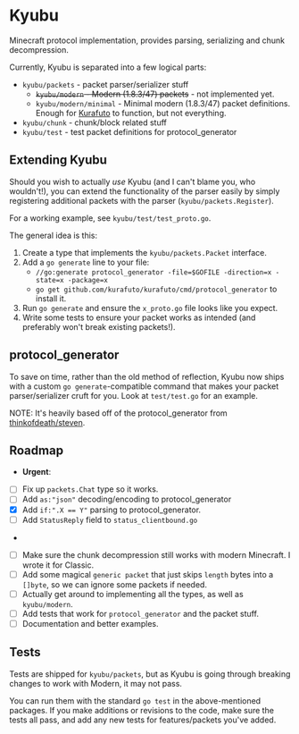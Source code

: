 Kyubu
=====

Minecraft protocol implementation, provides parsing, serializing and chunk
decompression.

Currently, Kyubu is separated into a few logical parts:

* `kyubu/packets` - packet parser/serializer stuff
	* ~~`kyubu/modern` - Modern (1.8.3/47) packets~~ - not implemented yet.
	* `kyubu/modern/minimal` - Minimal modern (1.8.3/47) packet definitions.
		Enough for [Kurafuto](https://github.com/kurafuto/kurafuto) to function, but not everything.
* `kyubu/chunk` - chunk/block related stuff
* `kyubu/test` - test packet definitions for protocol_generator

## Extending Kyubu

Should you wish to actually _use_ Kyubu (and I can't blame you, who wouldn't!),
you can extend the functionality of the parser easily by simply registering
additional packets with the parser (`kyubu/packets.Register`).

For a working example, see `kyubu/test/test_proto.go`.

The general idea is this:

1. Create a type that implements the `kyubu/packets.Packet` interface.
2. Add a `go generate` line to your file:
	* `//go:generate protocol_generator -file=$GOFILE -direction=x -state=x -package=x`
	* `go get github.com/kurafuto/kurafuto/cmd/protocol_generator` to install it.
3. Run `go generate` and ensure the `x_proto.go` file looks like you expect.
4. Write some tests to ensure your packet works as intended (and preferably won't
	break existing packets!).

## protocol_generator

To save on time, rather than the old method of reflection, Kyubu now ships with
a custom `go generate`-compatible command that makes your packet parser/serializer
cruft for you. Look at `test/test.go` for an example.

NOTE: It's heavily based off of the protocol_generator from
[thinkofdeath/steven](https://github.com/thinkofdeath/steven).

## Roadmap

* __Urgent__:
* [ ] Fix up `packets.Chat` type so it works.
* [ ] Add `as:"json"` decoding/encoding to protocol_generator
* [x] Add `if:".X == Y"` parsing to protocol_generator.
* [ ] Add `StatusReply` field to `status_clientbound.go`
*
* [ ] Make sure the chunk decompression still works with modern Minecraft. I wrote
	it for Classic.
* [ ] Add some magical `generic packet` that just skips `length` bytes into a
	`[]byte`, so we can ignore some packets if needed.
* [ ] Actually get around to implementing all the types, as well as `kyubu/modern`.
* [ ] Add tests that work for `protocol_generator` and the packet stuff.
* [ ] Documentation and better examples.

## Tests

Tests are shipped for `kyubu/packets`, but as Kyubu is going through breaking
changes to work with Modern, it may not pass.

You can run them with the standard `go test` in the above-mentioned packages.
If you make additions or revisions to the code, make sure the tests all pass, and
add any new tests for features/packets you've added.

